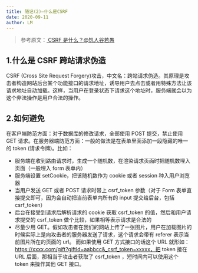 ```yaml
---
title: 随记(2)—什么是CSRF
date: 2020-09-11
author: LM
---
```


> 参考原文：[ CSRF 是什么？@饥人谷若愚 ](https://zhuanlan.zhihu.com/p/22521378)

## 1.什么是 CSRF 跨站请求伪造

CSRF (Cross Site Request Forgery)攻击，中文名：跨站请求伪造。其原理是攻击者构造网站后台某个功能接口的请求地址，诱导用户去点击或者用特殊方法让该请求地址自动加载。这样，当用户在登录状态下请求这个地址时，服务端就会以为这个非法操作是用户合法的操作。

## 2.如何避免

在客户端防范方面：对于数据库的修改请求，全部使用 POST 提交，禁止使用 GET 请求。在服务器端防范方面：一般的做法是在表单里面添加一段隐藏的唯一的 token (请求令牌)。比如：

- 服务端在收到路由请求时，生成一个随机数，在渲染请求页面时把随机数埋入页面（一般埋入 form 表单内）
- 服务端设置 setCookie，把该随机数作为 cookie 或者 session 种入用户浏览器
- 当用户发送 GET 或者 POST 请求时带上 csrf_token 参数（对于 Form 表单直接提交即可，因为会自动把当前表单内所有的 input 提交给后台，包括 csrf_token）
- 后台在接受到请求后解析请求的 cookie 获取 csrf_token 的值，然后和用户请求提交的 csrf_token 做个比较，如果相等表示请求是合法的
- 尽量少用 GET。假如攻击者在我们的网站上传了一张图片，用户在加载图片的时候实际上是向攻击者的服务器发送了请求，这个请求会带有 referer 表示当前图片所在的页面的  url。 而如果使用 GET 方式接口的话这个 URL 就形如：https://xxxx.com/gift?giftId=aabbcc&_csrf_token=xxxxx，把 token 接在 URL 后面，那相当于攻击者获取了 csrf_token ，短时间内可以使用这个 token 来操作其他 GET 接口。
